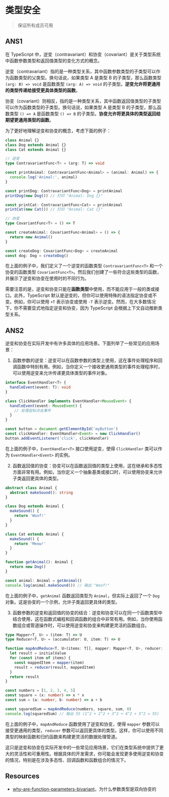 # 类型安全

> 保证所有成员可用

## ANS1

在 TypeScript 中，逆变（contravariant）和协变（covariant）是关于类型系统中函数参数类型和返回值类型的变化方式的概念。

逆变（contravariant）指的是一种类型关系，其中函数参数类型的子类型可以作为函数类型的父类型。换句话说，如果类型 A 是类型 B 的子类型，那么函数类型 `(arg: B) => void` 是函数类型 `(arg: A) => void` 的子类型。**逆变允许将更通用的类型传递给接受更具体类型的函数**。

协变（covariant）则相反，指的是一种类型关系，其中函数返回值类型的子类型可以作为函数类型的子类型。换句话说，如果类型 A 是类型 B 的子类型，那么函数类型 `() => A` 是函数类型 `() => B` 的子类型。**协变允许将更具体的类型返回给期望更通用类型的函数**。

为了更好地理解逆变和协变的概念，考虑下面的例子：

```typescript
class Animal {}
class Dog extends Animal {}
class Cat extends Animal {}

// 逆变
type ContravariantFunc<T> = (arg: T) => void

const printAnimal: ContravariantFunc<Animal> = (animal: Animal) => {
  console.log('Animal:', animal)
}

const printDog: ContravariantFunc<Dog> = printAnimal
printDog(new Dog()) // 打印 "Animal: Dog {}"

const printCat: ContravariantFunc<Cat> = printAnimal
printCat(new Cat()) // 打印 "Animal: Cat {}"

// 协变
type CovariantFunc<T> = () => T

const createAnimal: CovariantFunc<Animal> = () => {
  return new Animal()
}

const createDog: CovariantFunc<Dog> = createAnimal
const dog: Dog = createDog()
```

在上面的例子中，我们定义了一个逆变的函数类型 `ContravariantFunc<T>` 和一个协变的函数类型 `CovariantFunc<T>`。然后我们创建了一些符合这些类型的函数，并展示了逆变和协变在使用时的不同行为。

需要注意的是，逆变和协变只能在**函数类型**中使用，而不能应用于一般的类或接口。此外，TypeScript 默认是逆变的，但你可以使用特殊的语法指定协变或不变。例如，你可以使用 `+T` 表示协变或使用 `-T` 表示逆变。然而，在大多数情况下，你不需要显式地指定逆变和协变，因为 TypeScript 会根据上下文自动推断类型关系。

## ANS2

逆变和协变在实际开发中有许多具体的应用场景。下面列举了一些常见的应用场景：

1. 函数参数的逆变：逆变可以在函数参数的类型上使用，这在事件处理程序和回调函数中特别有用。例如，当你定义一个接收更通用类型的事件处理程序时，可以使用逆变来允许传递更具体类型的事件对象。

```typescript
interface EventHandler<T> {
  handleEvent(event: T): void
}

class ClickHandler implements EventHandler<MouseEvent> {
  handleEvent(event: MouseEvent) {
    // 处理鼠标点击事件
  }
}

const button = document.getElementById('myButton')
const clickHandler: EventHandler<Event> = new ClickHandler()
button.addEventListener('click', clickHandler)
```

在上面的例子中，`EventHandler<T>` 接口使用逆变，使得 `ClickHandler` 类可以作为 `EventHandler<Event>` 的实例。

2. 函数返回值的协变：协变可以在函数返回值的类型上使用，这在继承和多态性方面非常有用。例如，当你定义一个抽象基类或接口时，可以使用协变来允许子类返回更具体的类型。

```typescript
abstract class Animal {
  abstract makeSound(): string
}

class Dog extends Animal {
  makeSound() {
    return 'Woof!'
  }
}

class Cat extends Animal {
  makeSound() {
    return 'Meow!'
  }
}

function getAnimal(): Animal {
  return new Dog()
}

const animal: Animal = getAnimal()
console.log(animal.makeSound()) // 输出 "Woof!"
```

在上面的例子中，`getAnimal` 函数返回类型为 `Animal`，但实际上返回了一个 `Dog` 对象。这是协变的一个示例，允许子类返回更具体的类型。

3. 函数参数的逆变和返回值的协变的结合：逆变和协变可以在同一个函数类型中结合使用，这在函数式编程和回调函数的组合中非常有用。例如，当你使用函数组合或管道操作时，可以使用逆变和协变来构建更灵活的函数组合。

```typescript
type Mapper<T, U> = (item: T) => U
type Reducer<T, U> = (accumulator: U, item: T) => U

function mapAndReduce<T, U>(items: T[], mapper: Mapper<T, U>, reducer: Reducer<U, U>, initialValue: U): U {
  let result = initialValue
  for (const item of items) {
    const mappedItem = mapper(item)
    result = reducer(result, mappedItem)
  }
  return result
}

const numbers = [1, 2, 3, 4, 5]
const square = (x: number) => x * x
const sum = (a: number, b: number) => a + b

const squaredSum = mapAndReduce(numbers, square, sum, 0)
console.log(squaredSum) // 输出 55 (1^2 + 2^2 + 3^2 + 4^2 + 5^2 = 55)
```

在上面的例子中，`mapAndReduce` 函数使用了逆变和协变，使得 `mapper` 参数可以接受更通用的类型，`reducer` 参数可以返回更具体的类型。这样，你可以使用不同类型的映射函数和归约函数来构建更灵活的数据处理管道。

这只是逆变和协变在实际开发中的一些常见应用场景，它们在类型系统中提供了更大的灵活性和可重用性。根据具体的开发需求，你可能会发现更多使用逆变和协变的情况，特别是在涉及多态性、回调函数和函数组合的情况下。

## Resources

- [why-are-function-parameters-bivariant](https://github.com/Microsoft/TypeScript/wiki/FAQ#why-are-function-parameters-bivariant)，为什么参数类型是双向协变的

